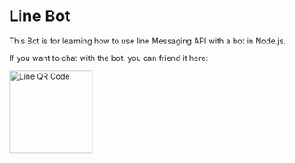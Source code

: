 # Line Bot

This Bot is for learning how to use line Messaging API with a bot in Node.js.

If you want to chat with the bot, you can friend it here:

<img width="150" src="https://qr-official.line.me/sid/L/927jrbwk.png" alt="Line QR Code">